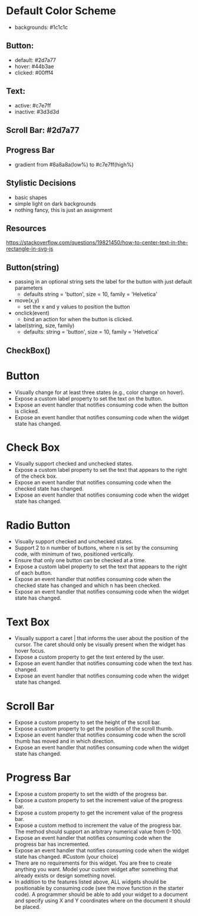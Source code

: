# Default Color Scheme


* backgrounds: #1c1c1c
## Button:
* default: #2d7a77  
* hover: #44b3ae
* clicked: #00fff4
## Text: 
  * active: #c7e7ff
  * inactive:  #3d3d3d
## Scroll Bar: #2d7a77
## Progress Bar
* gradient from #8a8a8a(low%) to #c7e7ff(high%)
  


## Stylistic Decisions
* basic shapes
* simple light on dark backgrounds
* nothing fancy, this is just an assignment

## Resources
https://stackoverflow.com/questions/19821450/how-to-center-text-in-the-rectangle-in-svg-js


## Button(string)
* passing in an optional string sets the label for the button with just default parameters
  * defaults string = 'button', size = 10, family = 'Helvetica'
* move(x,y)
    * set the x and y values to position the button
* onclick(event)
    * bind an action for when the button is clicked.
* label(string, size, family)
    * defaults: string = 'button', size = 10, family = 'Helvetica'

## CheckBox()




# Button
* Visually change for at least three states (e.g., color change on hover).
* Expose a custom label property to set the text on the button.
* Expose an event handler that notifies consuming code when the button is clicked.
* Expose an event handler that notifies consuming code when the widget state has changed.
# Check Box
* Visually support checked and unchecked states.
* Expose a custom label property to set the text that appears to the right of the check box.
* Expose an event handler that notifies consuming code when the checked state has changed.
* Expose an event handler that notifies consuming code when the widget state has changed.
# Radio Button
* Visually support checked and unchecked states.
*  Support 2 to n number of buttons, where n is set by the consuming code, with minimum of two, positioned vertically.
*  Ensure that only one button can be checked at a time.
*  Expose a custom label property to set the text that appears to the right of each button.
*  Expose an event handler that notifies consuming code when the checked state has changed and which n has been checked.
*  Expose an event handler that notifies consuming code when the widget state has changed.
# Text Box
* Visually support a caret | that informs the user about the position of the cursor. The caret should only be visually present when the widget has hover focus.
* Expose a custom property to get the text entered by the user.
* Expose an event handler that notifies consuming code when the text has changed.
* Expose an event handler that notifies consuming code when the widget state has changed.
# Scroll Bar
*  Expose a custom property to set the height of the scroll bar.
*  Expose a custom property to get the position of the scroll thumb.
*  Expose an event handler that notifies consuming code when the scroll thumb has moved and in which direction.
*  Expose an event handler that notifies consuming code when the widget state has changed.
# Progress Bar
* Expose a custom property to set the width of the progress bar.
* Expose a custom property to set the increment value of the progress bar.
* Expose a custom property to get the increment value of the progress bar.
* Expose a custom method to increment the value of the progress bar. The method should support an arbitrary numerical value from 0-100.
* Expose an event handler that notifies consuming code when the progress bar has incremented.
* Expose an event handler that notifies consuming code when the widget state has changed.
#Custom (your choice)
* There are no requirements for this widget. You are free to create anything you want. Model your custom widget after something that already exists or design something novel.
* In addition to the features listed above, ALL widgets should be positionable by consuming code (see the move function in the starter code). A programmer should be able to add your widget to a document and specify using X and Y coordinates where on the document it should be placed.
